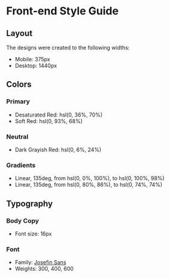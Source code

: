 # Front-end Style Guide

## Layout

The designs were created to the following widths:

-  Mobile: 375px
-  Desktop: 1440px

## Colors

### Primary

-  Desaturated Red: hsl(0, 36%, 70%)
-  Soft Red: hsl(0, 93%, 68%)

### Neutral

-  Dark Grayish Red: hsl(0, 6%, 24%)

### Gradients

-  Linear, 135deg, from hsl(0, 0%, 100%), to hsl(0, 100%, 98%)
-  Linear, 135deg, from hsl(0, 80%, 86%), to hsl(0, 74%, 74%)

## Typography

### Body Copy

-  Font size: 16px

### Font

-  Family: [Josefin Sans](https://fonts.google.com/specimen/Josefin+Sans)
-  Weights: 300, 400, 600
